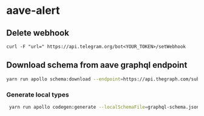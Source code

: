 # aave-alert

## Delete webhook 

`curl -F "url=" https://api.telegram.org/bot<YOUR_TOKEN>/setWebhook`

## Download schema from aave graphql endpoint 

```bash
yarn run apollo schema:download --endpoint=https://api.thegraph.com/subgraphs/name/aave/aave-v2-matic graphql-schema.json
```

### Generate local types

```bash
 yarn run apollo codegen:generate --localSchemaFile=graphql-schema.json --target=typescript --includes=src/**/*.ts --tagName=gql --addTypename --globalTypesFile=src/types/graphql-global-types.ts types  
```